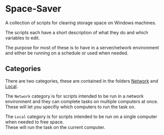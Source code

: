 # Space-Saver
A collection of scripts for clearing storage space on Windows machines.  

The scripts each have a short description of what they do and which variables to edit.  

The purpose for most of these is to have in a server/network environment and either be running on a schedule or used when needed.  

## Categories

There are two categories, these are contained in the folders [Network](https://github.com/DiadNetworks/Space-Saver/tree/main/Network) and [Local](https://github.com/DiadNetworks/Space-Saver/tree/main/Local).  

The `Network` category is for scripts intended to be run in a network environment and they can complete tasks on multiple computers at once.  
These will let you specifiy which computers to run the task on.

The `Local` category is for scripts intended to be run on a single computer when needed to free space.  
These will run the task on the current computer.
